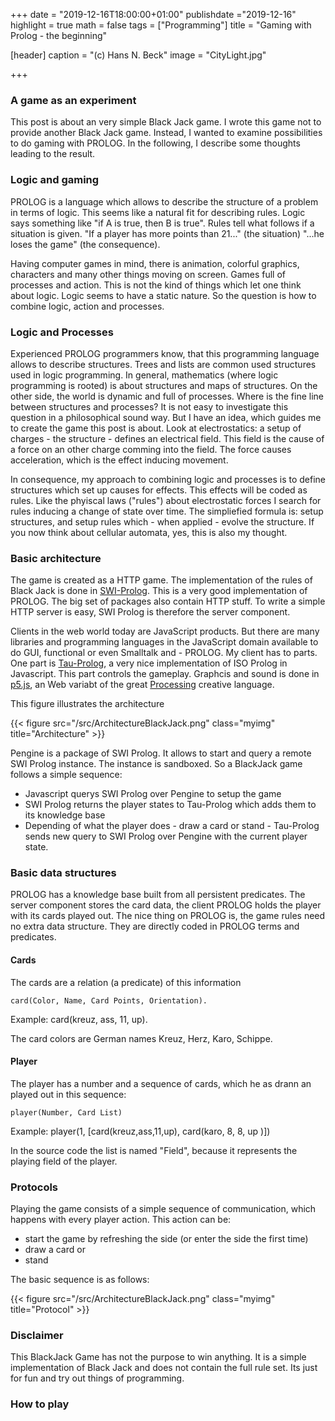 +++
date = "2019-12-16T18:00:00+01:00"
publishdate ="2019-12-16"
highlight = true
math = false
tags = ["Programming"]
title = "Gaming with Prolog - the beginning"

[header]
  caption = "(c) Hans N. Beck"
  image = "CityLight.jpg"

+++

### A game as an experiment

This post is about an very simple Black Jack game. I wrote this game not to provide another Black Jack game. Instead, I wanted to examine possibilities to do gaming with PROLOG. In the following, I describe some thoughts leading to the result. 

### Logic and gaming

PROLOG is a language which allows to describe the structure of a problem in terms of logic. This seems like a natural fit for describing rules.  Logic says something like "if A is true, then B is true". Rules tell what follows if a situation is given. "If a player has more points than 21..." (the situation) "...he loses the game" (the consequence). 

Having computer games in mind, there is animation, colorful graphics, characters and many other things moving on screen. Games full of processes and action. This is not the kind of things which let one think about logic. Logic seems to have a static nature. So the question is how to combine logic, action and processes. 

### Logic and Processes

Experienced PROLOG programmers know, that this programming language allows to describe structures. Trees and lists are common used structures used in logic programming. In general, mathematics (where logic programming is rooted) is about structures and maps of structures. On the other side, the world is dynamic and full of processes. Where is the fine line between structures and processes? It is not easy to investigate this question in a philosophical sound way. But I have an idea, which guides me to create the game this post is about. Look at electrostatics: a setup of charges - the structure - defines an electrical field. This field is the cause of a force on an other charge comming into the field. The force causes acceleration, which is the effect inducing movement. 

In consequence, my approach to combining logic and processes is to define structures which set up causes for effects. This effects will be coded as rules. Like the phyiscal laws ("rules") about electrostatic forces I search for rules inducing a change of state over time. The simpliefied formula is: setup structures, and setup rules which - when applied - evolve the structure. If you now think about cellular automata, yes, this is also my thought.

### Basic architecture

The game is created as a HTTP game. The implementation of the rules of Black Jack is done in [SWI-Prolog](http://www.swi-prolog.org). This is a very good implementation of PROLOG. The big set of packages also contain HTTP stuff. To write a simple HTTP server is easy, SWI Prolog is therefore the server component. 

Clients in the web world today are JavaScript products. But there are many libraries and programming languages in the JavaScript domain available to do GUI, functional or even Smalltalk and - PROLOG. My client has to parts. One part is [Tau-Prolog](http://tau-prolog.org/), a very nice implementation of ISO Prolog in Javascript. This part controls the gameplay. Graphcis and sound is done in [p5.js](https://p5js.org/), an Web variabt of the great [Processing](http://www.processing.org) creative language.

This figure illustrates the architecture

{{< figure src="/src/ArchitectureBlackJack.png" class="myimg" title="Architecture" >}}

Pengine is a package of SWI Prolog. It allows to start and query a remote SWI Prolog instance. The instance is sandboxed. So a BlackJack game follows a simple sequence: 

+ Javascript querys SWI Prolog over Pengine to setup the game
+ SWI Prolog returns the player states to Tau-Prolog which adds them to its knowledge base
+ Depending of what the player does - draw a card or stand - Tau-Prolog sends new query to SWI Prolog over Pengine with the current player state.

### Basic data structures

PROLOG has a knowledge base built from all persistent predicates. The server component stores the card data, the client PROLOG  holds the player with its cards played out. The nice thing on PROLOG is, the game rules need no extra data structure. They are directly coded in PROLOG terms and predicates. 

#### Cards

The cards are a relation (a predicate) of this information

	card(Color, Name, Card Points, Orientation).
Example:
	card(kreuz, ass, 11, up).

The card colors are German names Kreuz, Herz, Karo, Schippe.

#### Player

The player has a number and a sequence of cards, which he as drann an played out in this sequence:

	player(Number, Card List)

Example:
	player(1, [card(kreuz,ass,11,up), card(karo, 8, 8, up )])

In the source code the list is named "Field", because it represents the playing field of the player.

### Protocols

Playing the game consists of a simple sequence of communication, which happens with every player action. This action can be: 

+ start the game by refreshing the side (or enter the side the first time)
+ draw a card or
+ stand

The basic sequence is as follows: 

{{< figure src="/src/ArchitectureBlackJack.png" class="myimg" title="Protocol" >}}

### Disclaimer

This BlackJack Game has not the purpose to win anything. It is a simple implementation of Black Jack and does not contain the full rule set. Its just for fun and try out things of programming. 

### How to play


 